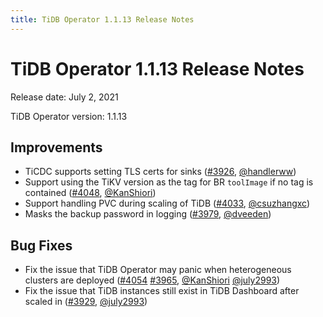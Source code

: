 ```yaml
---
title: TiDB Operator 1.1.13 Release Notes
---
```


# TiDB Operator 1.1.13 Release Notes

Release date: July 2, 2021

TiDB Operator version: 1.1.13

## Improvements

- TiCDC supports setting TLS certs for sinks ([#3926](https://github.com/pingcap/tidb-operator/pull/3926), [@handlerww](https://github.com/handlerww))
- Support using the TiKV version as the tag for BR `toolImage` if no tag is contained ([#4048](https://github.com/pingcap/tidb-operator/pull/4048), [@KanShiori](https://github.com/KanShiori))
- Support handling PVC during scaling of TiDB ([#4033](https://github.com/pingcap/tidb-operator/pull/4033), [@csuzhangxc](https://github.com/csuzhangxc))
- Masks the backup password in logging ([#3979](https://github.com/pingcap/tidb-operator/pull/3979), [@dveeden](https://github.com/dveeden))

## Bug Fixes

- Fix the issue that TiDB Operator may panic when heterogeneous clusters are deployed ([#4054](https://github.com/pingcap/tidb-operator/pull/4054) [#3965](https://github.com/pingcap/tidb-operator/pull/3965), [@KanShiori](https://github.com/KanShiori) [@july2993](https://github.com/july2993))
- Fix the issue that TiDB instances still exist in TiDB Dashboard after scaled in ([#3929](https://github.com/pingcap/tidb-operator/pull/3929), [@july2993](https://github.com/july2993))
